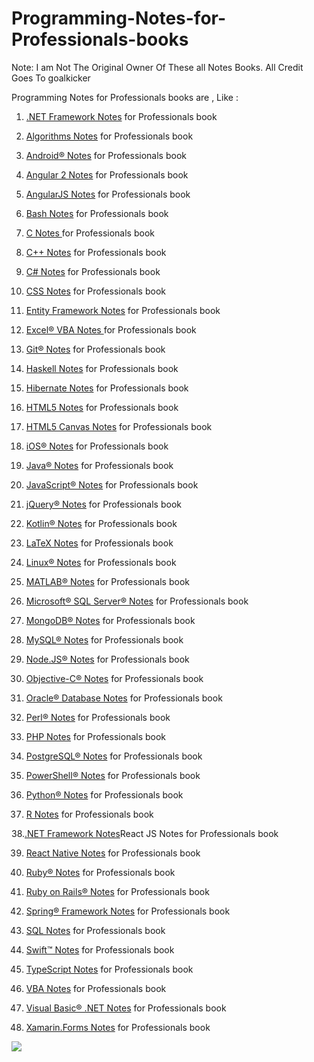 # Programming-Notes-for-Professionals-books
Note: I am Not The Original Owner Of These all Notes Books. All Credit  Goes To goalkicker

Programming Notes for Professionals books are , Like :

1. [.NET Framework Notes](https://github.com/fagunti/Programming-Notes-for-Professionals-books/blob/main/DotNETFrameworkNotesForProfessionals.pdf) for Professionals book 

2. [Algorithms Notes](https://github.com/fagunti/Programming-Notes-for-Professionals-books/blob/main/AlgorithmsNotesForProfessionals.pdf) for Professionals book

3. [Android® Notes](https://github.com/fagunti/Programming-Notes-for-Professionals-books/blob/main/AndroidNotesForProfessionals.pdf) for Professionals book

4. [Angular 2 Notes](https://github.com/fagunti/Programming-Notes-for-Professionals-books/blob/main/Angular2NotesForProfessionals.pdf) for Professionals book

5. [AngularJS Notes](https://github.com/fagunti/Programming-Notes-for-Professionals-books/blob/main/AngularJSNotesForProfessionals.pdf) for Professionals book

6. [Bash Notes](https://github.com/fagunti/Programming-Notes-for-Professionals-books/blob/main/BashNotesForProfessionals.pdf) for Professionals book

7. [C Notes ](https://github.com/fagunti/Programming-Notes-for-Professionals-books/blob/main/CNotesForProfessionals.pdf)for Professionals book

8. [C++ Notes](https://github.com/fagunti/Programming-Notes-for-Professionals-books/blob/main/CPlusPlusNotesForProfessionals.pdf) for Professionals book

9. [C# Notes](https://github.com/fagunti/Programming-Notes-for-Professionals-books/blob/main/CSharpNotesForProfessionals.pdf) for Professionals book

10. [CSS Notes](https://github.com/fagunti/Programming-Notes-for-Professionals-books/blob/main/CSSNotesForProfessionals.pdf) for Professionals book

11. [Entity Framework Notes](https://github.com/fagunti/Programming-Notes-for-Professionals-books/blob/main/EntityFrameworkNotesForProfessionals.pdf) for Professionals book

12. [Excel® VBA Notes ](https://github.com/fagunti/Programming-Notes-for-Professionals-books/blob/main/ExcelVBANotesForProfessionals.pdf) for Professionals book

13. [Git® Notes](https://github.com/fagunti/Programming-Notes-for-Professionals-books/blob/main/GitNotesForProfessionals.pdf) for Professionals book

14. [Haskell Notes](https://github.com/fagunti/Programming-Notes-for-Professionals-books/blob/main/HaskellNotesForProfessionals.pdf) for Professionals book

15. [Hibernate Notes](https://github.com/fagunti/Programming-Notes-for-Professionals-books/blob/main/DotNETFrameworkNotesForProfessionals.pdf) for Professionals book

16. [HTML5 Notes](https://github.com/fagunti/Programming-Notes-for-Professionals-books/blob/main/HTML5NotesForProfessionals.pdf) for Professionals book

17. [HTML5 Canvas Notes](https://github.com/fagunti/Programming-Notes-for-Professionals-books/blob/main/HTML5CanvasNotesForProfessionals.pdf) for Professionals book

18. [iOS® Notes](https://github.com/fagunti/Programming-Notes-for-Professionals-books/blob/main/iOSNotesForProfessionals.pdf) for Professionals book

19. [Java® Notes](https://github.com/fagunti/Programming-Notes-for-Professionals-books/blob/main/JavaNotesForProfessionals.pdf) for Professionals book

20. [JavaScript® Notes](https://github.com/fagunti/Programming-Notes-for-Professionals-books/blob/main/JavaScriptNotesForProfessionals.pdf) for Professionals book

21. [jQuery® Notes](https://github.com/fagunti/Programming-Notes-for-Professionals-books/blob/main/jQueryNotesForProfessionals.pdf) for Professionals book

22. [Kotlin® Notes](https://github.com/fagunti/Programming-Notes-for-Professionals-books/blob/main/KotlinNotesForProfessionals.pdf) for Professionals book

23. [LaTeX Notes](https://github.com/fagunti/Programming-Notes-for-Professionals-books/blob/main/LaTeXNotesForProfessionals.pdf) for Professionals book

24. [Linux® Notes](https://github.com/fagunti/Programming-Notes-for-Professionals-books/blob/main/LinuxNotesForProfessionals.pdf) for Professionals book

25. [MATLAB® Notes](https://github.com/fagunti/Programming-Notes-for-Professionals-books/blob/main/MATLABNotesForProfessionals.pdf) for Professionals book

26. [Microsoft® SQL Server® Notes](https://github.com/fagunti/Programming-Notes-for-Professionals-books/blob/main/MicrosoftSQLServerNotesForProfessionals.pdf) for Professionals book

27. [MongoDB® Notes](https://github.com/fagunti/Programming-Notes-for-Professionals-books/blob/main/MongoDBNotesForProfessionals.pdf) for Professionals book

28. [MySQL® Notes](https://github.com/fagunti/Programming-Notes-for-Professionals-books/blob/main/MySQLNotesForProfessionals.pdf) for Professionals book

29. [Node.JS® Notes](https://github.com/fagunti/Programming-Notes-for-Professionals-books/blob/main/NodeJSNotesForProfessionals.pdf) for Professionals book

30. [Objective-C® Notes](https://github.com/fagunti/Programming-Notes-for-Professionals-books/blob/main/ObjectiveCNotesForProfessionals.pdf) for Professionals book

31. [Oracle® Database Notes](https://github.com/fagunti/Programming-Notes-for-Professionals-books/blob/main/OracleDatabaseNotesForProfessionals.pdf) for Professionals book

32. [Perl® Notes](https://github.com/fagunti/Programming-Notes-for-Professionals-books/blob/main/PerlNotesForProfessionals.pdf) for Professionals book

33. [PHP Notes](https://github.com/fagunti/Programming-Notes-for-Professionals-books/blob/main/PHPNotesForProfessionals.pdf) for Professionals book

34. [PostgreSQL® Notes](https://github.com/fagunti/Programming-Notes-for-Professionals-books/blob/main/PostgreSQLNotesForProfessionals.pdf) for Professionals book

35. [PowerShell® Notes](https://github.com/fagunti/Programming-Notes-for-Professionals-books/blob/main/PowerShellNotesForProfessionals.pdf) for Professionals book

36. [Python® Notes](https://github.com/fagunti/Programming-Notes-for-Professionals-books/blob/main/PythonNotesForProfessionals.pdf) for Professionals book

37. [R Notes](https://github.com/fagunti/Programming-Notes-for-Professionals-books/blob/main/RNotesForProfessionals.pdf) for Professionals book

38.[.NET Framework Notes](https://github.com/fagunti/Programming-Notes-for-Professionals-books/blob/main/DotNETFrameworkNotesForProfessionals.pdf)React JS Notes for Professionals book

39. [React Native Notes](https://github.com/fagunti/Programming-Notes-for-Professionals-books/blob/main/ReactNativeNotesForProfessionals.pdf) for Professionals book

40. [Ruby® Notes](https://github.com/fagunti/Programming-Notes-for-Professionals-books/blob/main/RubyNotesForProfessionals.pdf) for Professionals book

41. [Ruby on Rails® Notes](https://github.com/fagunti/Programming-Notes-for-Professionals-books/blob/main/RubyOnRailsNotesForProfessionals.pdf) for Professionals book

42. [Spring® Framework Notes](https://github.com/fagunti/Programming-Notes-for-Professionals-books/blob/main/DotNETFrameworkNotesForProfessionals.pdf) for Professionals book

43. [SQL Notes](https://github.com/fagunti/Programming-Notes-for-Professionals-books/blob/main/SQLNotesForProfessionals.pdf) for Professionals book

44. [Swift™ Notes](https://github.com/fagunti/Programming-Notes-for-Professionals-books/blob/main/SwiftNotesForProfessionals.pdf) for Professionals book

45. [TypeScript Notes](https://github.com/fagunti/Programming-Notes-for-Professionals-books/blob/main/TypeScriptNotesForProfessionals.pdf) for Professionals book

46. [VBA Notes](https://github.com/fagunti/Programming-Notes-for-Professionals-books/blob/main/VBANotesForProfessionals.pdf) for Professionals book

47. [Visual Basic® .NET Notes](https://github.com/fagunti/Programming-Notes-for-Professionals-books/blob/main/VisualBasic_NETNotesForProfessionals.pdf) for Professionals book

48. [Xamarin.Forms Notes](https://github.com/fagunti/Programming-Notes-for-Professionals-books/blob/main/iOSNotesForProfessionals.pdf) for Professionals book



<a href="https://www.buymeacoffee.com/fagun18"><img src="https://img.buymeacoffee.com/button-api/?text=Buy me a coffee&emoji=&slug=fagun18&button_colour=FFDD00&font_colour=000000&font_family=Cookie&outline_colour=000000&coffee_colour=ffffff" /></a>
